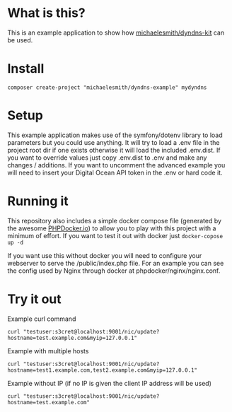 # What is this?
This is an example application to show how [michaelesmith/dyndns-kit](https://github.com/michaelesmith/dyndns-kit) can be used.

# Install
`composer create-project "michaelesmith/dyndns-example" mydyndns`

# Setup
This example application makes use of the symfony/dotenv library to load parameters but you could use anything. It will try to load a .env file in the project root dir if one exists otherwise it will load the included .env.dist. If you want to override values just copy .env.dist to .env and make any changes / additions. If you want to uncomment the advanced example you will need to insert your Digital Ocean API token in the .env or hard code it.

# Running it
This repository also includes a simple docker compose file (generated by the awesome [PHPDocker.io](https://phpdocker.io/generator)) to allow you to play with this project with a minimum of effort. If you want to test it out with docker just 
`docker-copose up -d`

If you want use this without docker you will need to configure your webserver to serve the /public/index.php file. For an example you can see the config used by Nginx through docker at phpdocker/nginx/nginx.conf.

# Try it out
Example curl command

`curl "testuser:s3cret@localhost:9001/nic/update?hostname=test.example.com&myip=127.0.0.1"`

Example with multiple hosts

`curl "testuser:s3cret@localhost:9001/nic/update?hostname=test1.example.com,test2.example.com&myip=127.0.0.1"`

Example without IP (if no IP is given the client IP address will be used)

`curl "testuser:s3cret@localhost:9001/nic/update?hostname=test.example.com"`
